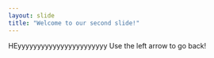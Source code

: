 ```yaml
---
layout: slide
title: "Welcome to our second slide!"
---
```

HEyyyyyyyyyyyyyyyyyyyyyyy 
Use the left arrow to go back!
